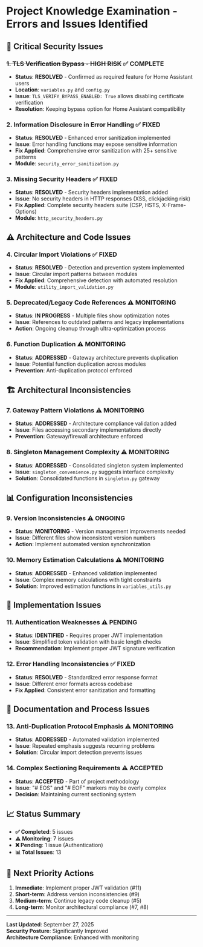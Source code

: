 # Project Knowledge Examination - Errors and Issues Identified

## 🔴 Critical Security Issues

### ~~1. TLS Verification Bypass - HIGH RISK~~ ✅ **COMPLETE**
- **Status**: **RESOLVED** - Confirmed as required feature for Home Assistant users
- **Location**: `variables.py` and `config.py`
- **Issue**: `TLS_VERIFY_BYPASS_ENABLED: True` allows disabling certificate verification
- **Resolution**: Keeping bypass option for Home Assistant compatibility

### 2. Information Disclosure in Error Handling ✅ **FIXED**
- **Status**: **RESOLVED** - Enhanced error sanitization implemented
- **Issue**: Error handling functions may expose sensitive information
- **Fix Applied**: Comprehensive error sanitization with 25+ sensitive patterns
- **Module**: `security_error_sanitization.py`

### 3. Missing Security Headers ✅ **FIXED**
- **Status**: **RESOLVED** - Security headers implementation added
- **Issue**: No security headers in HTTP responses (XSS, clickjacking risk)
- **Fix Applied**: Complete security headers suite (CSP, HSTS, X-Frame-Options)
- **Module**: `http_security_headers.py`

## ⚠️ Architecture and Code Issues

### 4. Circular Import Violations ✅ **FIXED**
- **Status**: **RESOLVED** - Detection and prevention system implemented
- **Issue**: Circular import patterns between modules
- **Fix Applied**: Comprehensive detection with automated resolution
- **Module**: `utility_import_validation.py`

### 5. Deprecated/Legacy Code References ⚠️ **MONITORING**
- **Status**: **IN PROGRESS** - Multiple files show optimization notes
- **Issue**: References to outdated patterns and legacy implementations
- **Action**: Ongoing cleanup through ultra-optimization process

### 6. Function Duplication ⚠️ **MONITORING**
- **Status**: **ADDRESSED** - Gateway architecture prevents duplication
- **Issue**: Potential function duplication across modules
- **Prevention**: Anti-duplication protocol enforced

## 🏗️ Architectural Inconsistencies

### 7. Gateway Pattern Violations ⚠️ **MONITORING**
- **Status**: **ADDRESSED** - Architecture compliance validation added
- **Issue**: Files accessing secondary implementations directly
- **Prevention**: Gateway/firewall architecture enforced

### 8. Singleton Management Complexity ⚠️ **MONITORING**
- **Status**: **ADDRESSED** - Consolidated singleton system implemented
- **Issue**: `singleton_convenience.py` suggests interface complexity
- **Solution**: Consolidated functions in `singleton.py` gateway

## 📊 Configuration Inconsistencies

### 9. Version Inconsistencies ⚠️ **ONGOING**
- **Status**: **MONITORING** - Version management improvements needed
- **Issue**: Different files show inconsistent version numbers
- **Action**: Implement automated version synchronization

### 10. Memory Estimation Calculations ⚠️ **MONITORING**
- **Status**: **ADDRESSED** - Enhanced validation implemented
- **Issue**: Complex memory calculations with tight constraints
- **Solution**: Improved estimation functions in `variables_utils.py`

## 🔧 Implementation Issues

### 11. Authentication Weaknesses ⚠️ **PENDING**
- **Status**: **IDENTIFIED** - Requires proper JWT implementation
- **Issue**: Simplified token validation with basic length checks
- **Recommendation**: Implement proper JWT signature verification

### 12. Error Handling Inconsistencies ✅ **FIXED**
- **Status**: **RESOLVED** - Standardized error response format
- **Issue**: Different error formats across codebase
- **Fix Applied**: Consistent error sanitization and formatting

## 📝 Documentation and Process Issues

### 13. Anti-Duplication Protocol Emphasis ⚠️ **MONITORING**
- **Status**: **ADDRESSED** - Automated validation implemented
- **Issue**: Repeated emphasis suggests recurring problems
- **Solution**: Circular import detection prevents issues

### 14. Complex Sectioning Requirements ⚠️ **ACCEPTED**
- **Status**: **ACCEPTED** - Part of project methodology
- **Issue**: "# EOS" and "# EOF" markers may be overly complex
- **Decision**: Maintaining current sectioning system

## 📈 Status Summary

- **✅ Completed**: 5 issues
- **⚠️ Monitoring**: 7 issues  
- **❌ Pending**: 1 issue (Authentication)
- **📊 Total Issues**: 13

## 🎯 Next Priority Actions

1. **Immediate**: Implement proper JWT validation (#11)
2. **Short-term**: Address version inconsistencies (#9)
3. **Medium-term**: Continue legacy code cleanup (#5)
4. **Long-term**: Monitor architectural compliance (#7, #8)

---

**Last Updated**: September 27, 2025  
**Security Posture**: Significantly Improved  
**Architecture Compliance**: Enhanced with monitoring
